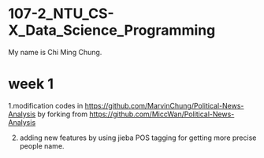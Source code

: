 # 107-2_NTU_CS-X_Data_Science_Programming
My name is Chi Ming Chung.
# week 1
1.modification codes in
https://github.com/MarvinChung/Political-News-Analysis 
by forking from 
https://github.com/MiccWan/Political-News-Analysis

2. adding new features by using jieba POS tagging for getting more precise people name.
